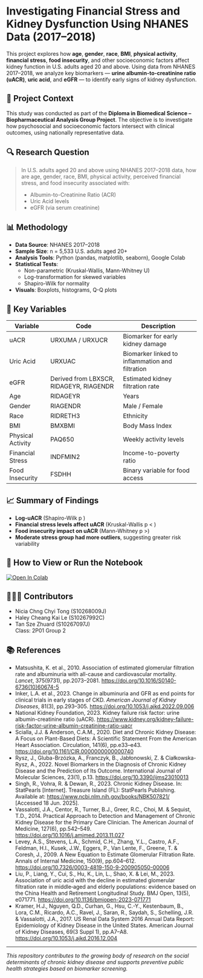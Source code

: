 # Investigating Financial Stress and Kidney Dysfunction Using NHANES Data (2017–2018)

This project explores how **age**, **gender**, **race**, **BMI**, **physical activity**, **financial stress**, **food insecurity**, and other socioeconomic factors affect kidney function in U.S. adults aged 20 and above. Using data from NHANES 2017–2018, we analyze key biomarkers — **urine albumin-to-creatinine ratio (uACR)**, **uric acid**, and **eGFR** — to identify early signs of kidney dysfunction.

## 📁 Project Context
This study was conducted as part of the **Diploma in Biomedical Science – Biopharmaceutical Analysis Group Project**. The objective is to investigate how psychosocial and socioeconomic factors intersect with clinical outcomes, using nationally representative data.

## 🔍 Research Question

> In U.S. adults aged 20 and above using NHANES 2017–2018 data, how are age, gender, race, BMI, physical activity, perceived financial stress, and food insecurity associated with:
> - Albumin-to-Creatinine Ratio (ACR)
> - Uric Acid levels
> - eGFR (via serum creatinine)

## 📊 Methodology

- **Data Source**: NHANES 2017–2018  
- **Sample Size**: n = 5,533 U.S. adults aged 20+  
- **Analysis Tools**: Python (pandas, matplotlib, seaborn), Google Colab  
- **Statistical Tests**:  
  - Non-parametric (Kruskal-Wallis, Mann-Whitney U)  
  - Log-transformation for skewed variables  
  - Shapiro-Wilk for normality  
- **Visuals**: Boxplots, histograms, Q-Q plots

## 🔬 Key Variables

| Variable | Code | Description |
|----------|------|-------------|
| uACR | URXUMA / URXUCR | Biomarker for early kidney damage |
| Uric Acid | URXUAC | Biomarker linked to inflammation and filtration |
| eGFR | Derived from LBXSCR, RIDAGEYR, RIAGENDR | Estimated kidney filtration rate |
| Age | RIDAGEYR | Years |
| Gender | RIAGENDR | Male / Female |
| Race | RIDRETH3 | Ethnicity |
| BMI | BMXBMI | Body Mass Index |
| Physical Activity | PAQ650 | Weekly activity levels |
| Financial Stress | INDFMIN2 | Income-to-poverty ratio |
| Food Insecurity | FSDHH | Binary variable for food access |

## 📈 Summary of Findings

- **Log-uACR** (Shapiro-Wilk p )
- **Financial stress levels affect uACR** (Kruskal-Wallis p < )
- **Food insecurity impact on uACR** (Mann-Whitney p >)
- **Moderate stress group had more outliers**, suggesting greater risk variability

## 📌 How to View or Run the Notebook

[![Open In Colab](https://colab.research.google.com/assets/colab-badge.svg)](https://colab.research.google.com/github/Nicia2812/BIOPAL-Report-1/blob/main/REPORT_1_BIOPAL.ipynb)

## 🧑‍🤝‍🧑 Contributors

- Nicia Chng Chyi Tong (S10268009J)  
- Haley Cheang Kai Le (S10267992C)  
- Tan Sze Zhuard (S10267097J)  
Class: 2P01 Group 2

## 📚 References

- Matsushita, K. et al., 2010. Association of estimated glomerular filtration rate and albuminuria with all-cause and cardiovascular mortality. *Lancet*, 375(9731), pp.2073–2081. https://doi.org/10.1016/S0140-6736(10)60674-5  
- Inker, L.A. et al., 2023. Change in albuminuria and GFR as end points for clinical trials in early stages of CKD. *American Journal of Kidney Diseases*, 81(3), pp.293–305. https://doi.org/10.1053/j.ajkd.2022.09.006  
- National Kidney Foundation, 2023. Kidney failure risk factor: urine albumin-creatinine ratio (uACR). https://www.kidney.org/kidney-failure-risk-factor-urine-albumin-creatinine-ratio-uacr
- Scialla, J.J. & Anderson, C.A.M., 2020. Diet and Chronic Kidney Disease: A Focus on Plant-Based Diets: A Scientific Statement From the American Heart Association. Circulation, 141(6), pp.e33–e43. https://doi.org/10.1161/CIR.0000000000000740
- Rysz, J., Gluba-Brzózka, A., Franczyk, B., Jabłonowski, Z. & Ciałkowska-Rysz, A., 2022. Novel Biomarkers in the Diagnosis of Chronic Kidney Disease and the Prediction of Its Outcome. International Journal of Molecular Sciences, 23(1), p.13. https://doi.org/10.3390/ijms23010013
- Singh, R., Vohra, R. & Dewan, R., 2023. Chronic Kidney Disease. In: StatPearls [Internet]. Treasure Island (FL): StatPearls Publishing. Available at: https://www.ncbi.nlm.nih.gov/books/NBK507821/ [Accessed 18 Jun. 2025].
- Vassalotti, J.A., Centor, R., Turner, B.J., Greer, R.C., Choi, M. & Sequist, T.D., 2014. Practical Approach to Detection and Management of Chronic Kidney Disease for the Primary Care Clinician. The American Journal of Medicine, 127(6), pp.542–549. https://doi.org/10.1016/j.amjmed.2013.11.027
- Levey, A.S., Stevens, L.A., Schmid, C.H., Zhang, Y.L., Castro, A.F., Feldman, H.I., Kusek, J.W., Eggers, P., Van Lente, F., Greene, T. & Coresh, J., 2009. A New Equation to Estimate Glomerular Filtration Rate. Annals of Internal Medicine, 150(9), pp.604–612. https://doi.org/10.7326/0003-4819-150-9-200905050-00006
- Liu, P., Liang, Y., Cui, S., Hu, K., Lin, L., Shao, X. & Lei, M., 2023. Association of uric acid with the decline in estimated glomerular filtration rate in middle‑aged and elderly populations: evidence based on the China Health and Retirement Longitudinal Study. BMJ Open, 13(5), e071771. https://doi.org/10.1136/bmjopen-2023-071771
- Kramer, H.J., Nguyen, Q.D., Curhan, G., Hsu, C.-Y., Kestenbaum, B., Lora, C.M., Ricardo, A.C., Ravel, J., Saran, R., Saydah, S., Schelling, J.R. & Vassalotti, J.A., 2017. US Renal Data System 2016 Annual Data Report: Epidemiology of Kidney Disease in the United States. American Journal of Kidney Diseases, 69(3 Suppl 1), pp.A7–A8. https://doi.org/10.1053/j.ajkd.2016.12.004

---

*This repository contributes to the growing body of research on the social determinants of chronic kidney disease and supports preventive public health strategies based on biomarker screening.*

